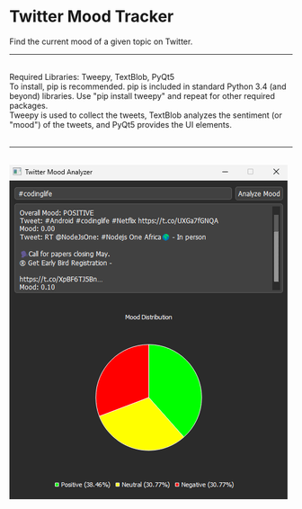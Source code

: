 # Twitter Mood Tracker

Find the current mood of a given topic on Twitter.
<br /><hr /><br />
Required Libraries: Tweepy, TextBlob, PyQt5<br />
To install, pip is recommended. pip is included in standard Python 3.4 (and beyond) libraries. Use "pip install tweepy" and repeat for other required packages.<br />
Tweepy is used to collect the tweets, TextBlob analyzes the sentiment (or "mood") of the tweets, and PyQt5 provides the UI elements.<br />
<br /><hr /><br />
![Main Window](screenshot-01.png?raw=true "Main Window")
